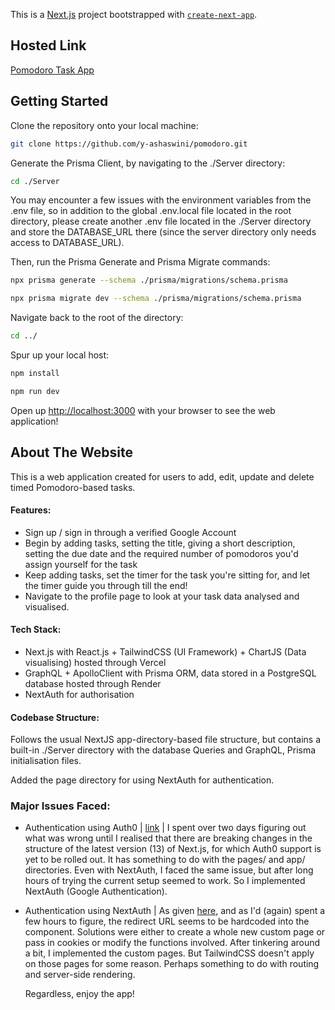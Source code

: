 This is a [Next.js](https://nextjs.org/) project bootstrapped with [`create-next-app`](https://github.com/vercel/next.js/tree/canary/packages/create-next-app).

## Hosted Link

[Pomodoro Task App](https://taskpomodoros.vercel.app/)

## Getting Started

Clone the repository onto your local machine:

```bash
git clone https://github.com/y-ashaswini/pomodoro.git
```

Generate the Prisma Client, by navigating to the ./Server directory:

```bash
cd ./Server
```

You may encounter a few issues with the environment variables from the .env file, so in addition to the global .env.local file located in the root directory, please create another .env file located in the ./Server directory and store the DATABASE_URL there (since the server directory only needs access to DATABASE_URL).

Then, run the Prisma Generate and Prisma Migrate commands:

```bash
npx prisma generate --schema ./prisma/migrations/schema.prisma

npx prisma migrate dev --schema ./prisma/migrations/schema.prisma

```

Navigate back to the root of the directory:

```bash
cd ../
```

Spur up your local host:

```bash
npm install

npm run dev
```

Open up [http://localhost:3000](http://localhost:3000) with your browser to see the web application!

## About The Website

This is a web application created for users to add, edit, update and delete timed Pomodoro-based tasks.

#### Features:

- Sign up / sign in through a verified Google Account
- Begin by adding tasks, setting the title, giving a short description, setting the due date and the required number of pomodoros you'd assign yourself for the task
- Keep adding tasks, set the timer for the task you're sitting for, and let the timer guide you through till the end!
- Navigate to the profile page to look at your task data analysed and visualised.

#### Tech Stack:

- Next.js with React.js + TailwindCSS (UI Framework) + ChartJS (Data visualising) hosted through Vercel
- GraphQL + ApolloClient with Prisma ORM, data stored in a PostgreSQL database hosted through Render
- NextAuth for authorisation

#### Codebase Structure:

Follows the usual NextJS app-directory-based file structure, but contains a built-in ./Server directory with the database Queries and GraphQL, Prisma initialisation files.

Added the page directory for using NextAuth for authentication.

### Major Issues Faced:
* Authentication using Auth0 | [link]() | I spent over two days figuring out what was wrong until I realised that there are breaking changes in the structure of the latest version (13) of Next.js, for which Auth0 support is yet to be rolled out. It has something to do with the pages/ and app/ directories. Even with NextAuth, I faced the same issue, but after long hours of trying the current setup seemed to work. So I implemented NextAuth (Google Authentication).
  
* Authentication using NextAuth | As given [here](https://github.com/nextauthjs/next-auth/issues/1542), and as I'd (again) spent a few hours to figure, the redirect URL seems to be hardcoded into the component. Solutions were either to create a whole new custom page or pass in cookies or modify the functions involved. After tinkering around a bit, I implemented the custom pages. But TailwindCSS doesn't apply on those pages for some reason. Perhaps something to do with routing and server-side rendering.

  Regardless, enjoy the app!
